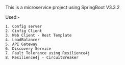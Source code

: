 This is a microservice project using SpringBoot V3.3.2

Used:-

    1. Config server
    2. Cinfig Client
    3. Web Client - Rest Template
    4. LoadBalancer
    5. API Gateway
    6. Discovery Service
    7. Fault Tolerance using Resilience4j
    8. Resilience4j - CircuitBreaker
